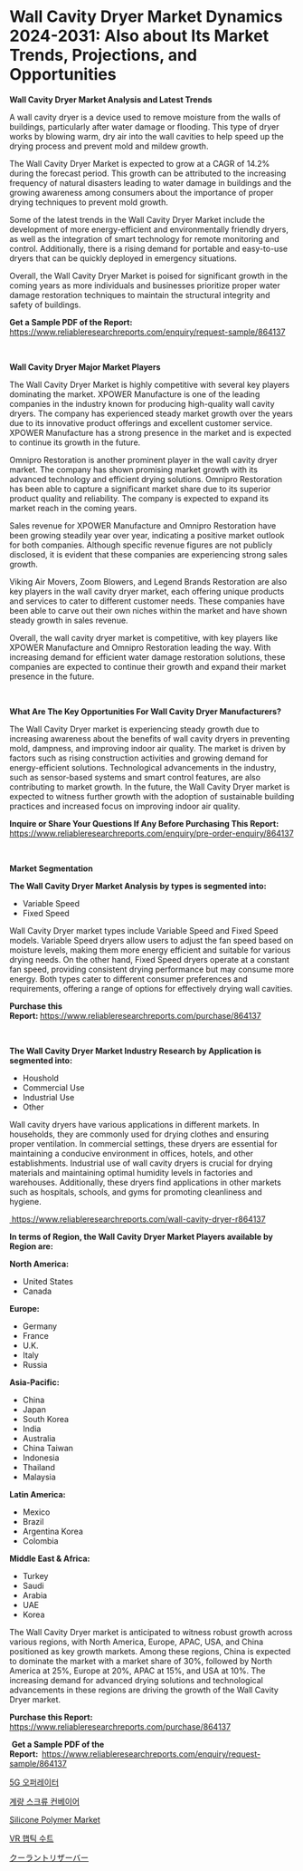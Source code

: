 <p><h1>Wall Cavity Dryer Market Dynamics 2024-2031: Also about Its Market Trends, Projections, and Opportunities</h1></p><p><strong>Wall Cavity Dryer Market Analysis and Latest Trends</strong></p>
<p><p>A wall cavity dryer is a device used to remove moisture from the walls of buildings, particularly after water damage or flooding. This type of dryer works by blowing warm, dry air into the wall cavities to help speed up the drying process and prevent mold and mildew growth.</p><p>The Wall Cavity Dryer Market is expected to grow at a CAGR of 14.2% during the forecast period. This growth can be attributed to the increasing frequency of natural disasters leading to water damage in buildings and the growing awareness among consumers about the importance of proper drying techniques to prevent mold growth.</p><p>Some of the latest trends in the Wall Cavity Dryer Market include the development of more energy-efficient and environmentally friendly dryers, as well as the integration of smart technology for remote monitoring and control. Additionally, there is a rising demand for portable and easy-to-use dryers that can be quickly deployed in emergency situations.</p><p>Overall, the Wall Cavity Dryer Market is poised for significant growth in the coming years as more individuals and businesses prioritize proper water damage restoration techniques to maintain the structural integrity and safety of buildings.</p></p>
<p><strong>Get a Sample PDF of the Report:&nbsp;</strong> <a href="https://www.reliableresearchreports.com/enquiry/request-sample/864137">https://www.reliableresearchreports.com/enquiry/request-sample/864137</a></p>
<p>&nbsp;</p>
<p><strong>Wall Cavity Dryer Major Market Players</strong></p>
<p><p>The Wall Cavity Dryer Market is highly competitive with several key players dominating the market. XPOWER Manufacture is one of the leading companies in the industry known for producing high-quality wall cavity dryers. The company has experienced steady market growth over the years due to its innovative product offerings and excellent customer service. XPOWER Manufacture has a strong presence in the market and is expected to continue its growth in the future.</p><p>Omnipro Restoration is another prominent player in the wall cavity dryer market. The company has shown promising market growth with its advanced technology and efficient drying solutions. Omnipro Restoration has been able to capture a significant market share due to its superior product quality and reliability. The company is expected to expand its market reach in the coming years.</p><p>Sales revenue for XPOWER Manufacture and Omnipro Restoration have been growing steadily year over year, indicating a positive market outlook for both companies. Although specific revenue figures are not publicly disclosed, it is evident that these companies are experiencing strong sales growth.</p><p>Viking Air Movers, Zoom Blowers, and Legend Brands Restoration are also key players in the wall cavity dryer market, each offering unique products and services to cater to different customer needs. These companies have been able to carve out their own niches within the market and have shown steady growth in sales revenue.</p><p>Overall, the wall cavity dryer market is competitive, with key players like XPOWER Manufacture and Omnipro Restoration leading the way. With increasing demand for efficient water damage restoration solutions, these companies are expected to continue their growth and expand their market presence in the future.</p></p>
<p>&nbsp;</p>
<p><strong>What Are The Key Opportunities For Wall Cavity Dryer Manufacturers?</strong></p>
<p><p>The Wall Cavity Dryer market is experiencing steady growth due to increasing awareness about the benefits of wall cavity dryers in preventing mold, dampness, and improving indoor air quality. The market is driven by factors such as rising construction activities and growing demand for energy-efficient solutions. Technological advancements in the industry, such as sensor-based systems and smart control features, are also contributing to market growth. In the future, the Wall Cavity Dryer market is expected to witness further growth with the adoption of sustainable building practices and increased focus on improving indoor air quality.</p></p>
<p><strong>Inquire or Share Your Questions If Any Before Purchasing This Report:</strong> <a href="https://www.reliableresearchreports.com/enquiry/pre-order-enquiry/864137">https://www.reliableresearchreports.com/enquiry/pre-order-enquiry/864137</a></p>
<p>&nbsp;</p>
<p><strong>Market Segmentation</strong></p>
<p><strong>The Wall Cavity Dryer Market Analysis by types is segmented into:</strong></p>
<p><ul><li>Variable Speed</li><li>Fixed Speed</li></ul></p>
<p><p>Wall Cavity Dryer market types include Variable Speed and Fixed Speed models. Variable Speed dryers allow users to adjust the fan speed based on moisture levels, making them more energy efficient and suitable for various drying needs. On the other hand, Fixed Speed dryers operate at a constant fan speed, providing consistent drying performance but may consume more energy. Both types cater to different consumer preferences and requirements, offering a range of options for effectively drying wall cavities.</p></p>
<p><strong>Purchase this Report:&nbsp;</strong><a href="https://www.reliableresearchreports.com/purchase/864137">https://www.reliableresearchreports.com/purchase/864137</a></p>
<p>&nbsp;</p>
<p><strong>The Wall Cavity Dryer Market Industry Research by Application is segmented into:</strong></p>
<p><ul><li>Houshold</li><li>Commercial Use</li><li>Industrial Use</li><li>Other</li></ul></p>
<p><p>Wall cavity dryers have various applications in different markets. In households, they are commonly used for drying clothes and ensuring proper ventilation. In commercial settings, these dryers are essential for maintaining a conducive environment in offices, hotels, and other establishments. Industrial use of wall cavity dryers is crucial for drying materials and maintaining optimal humidity levels in factories and warehouses. Additionally, these dryers find applications in other markets such as hospitals, schools, and gyms for promoting cleanliness and hygiene.</p></p>
<p><a href="https://www.reliableresearchreports.com/wall-cavity-dryer-r864137">&nbsp;https://www.reliableresearchreports.com/wall-cavity-dryer-r864137</a></p>
<p><strong>In terms of Region, the Wall Cavity Dryer Market Players available by Region are:</strong></p>
<p>
    <p> <strong> North America: </strong>
        <ul>
            <li>United States</li>
            <li>Canada</li>
        </ul>
        </p> 
    <p> <strong> Europe: </strong>
        <ul>
            <li>Germany</li>
            <li>France</li>
            <li>U.K.</li>
            <li>Italy</li>
            <li>Russia</li>
        </ul>
        </p> 
    <p> <strong> Asia-Pacific: </strong>
        <ul>
            <li>China</li>
            <li>Japan</li>
            <li>South Korea</li>
            <li>India</li>
            <li>Australia</li>
            <li>China Taiwan</li>
            <li>Indonesia</li>
            <li>Thailand</li>
            <li>Malaysia</li>
        </ul>
        </p> 
    <p> <strong> Latin America: </strong>
        <ul>
            <li>Mexico</li>
            <li>Brazil</li>
            <li>Argentina Korea</li>
            <li>Colombia</li>
        </ul>
        </p> 
    <p> <strong> Middle East & Africa: </strong>
        <ul>
            <li>Turkey</li>
            <li>Saudi</li>
            <li>Arabia</li>
            <li>UAE</li>
            <li>Korea</li>
        </ul>
    </p>
    </p>
<p><p>The Wall Cavity Dryer market is anticipated to witness robust growth across various regions, with North America, Europe, APAC, USA, and China positioned as key growth markets. Among these regions, China is expected to dominate the market with a market share of 30%, followed by North America at 25%, Europe at 20%, APAC at 15%, and USA at 10%. The increasing demand for advanced drying solutions and technological advancements in these regions are driving the growth of the Wall Cavity Dryer market.</p></p>
<p><strong>Purchase this Report: </strong><a href="https://www.reliableresearchreports.com/purchase/864137">https://www.reliableresearchreports.com/purchase/864137</a></p>
<p>&nbsp;<strong>Get a Sample PDF of the Report:&nbsp;&nbsp;</strong><a href="https://www.reliableresearchreports.com/enquiry/request-sample/864137">https://www.reliableresearchreports.com/enquiry/request-sample/864137</a></p>
<p><strong></strong></p>
<p><p><a href="https://github.com/iansanftyord09878/Market-Research-Report-List-1/blob/main/769148930157.md">5G 오퍼레이터</a></p><p><a href="https://medium.com/@simeonbode1/%EB%82%98%EC%82%AC-%EC%BB%A8%EB%B2%A0%EC%9D%B4%EC%96%B4-%EC%8B%9C%EC%9E%A5-%ED%9D%90%EB%A6%84-%EC%8B%9C%EC%9E%A5-%EB%8F%99%ED%96%A5-%EC%84%B1%EC%9E%A5-2024%EB%85%84%EB%B6%80%ED%84%B0-2031%EB%85%84%EA%B9%8C%EC%A7%80-%EC%98%88%EC%B8%A1%EB%90%9C-%EA%B2%83%EC%9D%84-%ED%8C%8C%EC%95%85%ED%95%9C%EB%8B%A4-2627af12c0aa">계량 스크류 컨베이어</a></p><p><a href="https://issuu.com/reportprime-2/docs/silicone-polymer-market-size-2030.pptx">Silicone Polymer Market</a></p><p><a href="https://github.com/Skyleitney456456/Market-Research-Report-List-1/blob/main/155712330156.md">VR 햅틱 수트</a></p><p><a href="https://github.com/LeanneBruen2023/Market-Research-Report-List-1/blob/main/421129732930.md">クーラントリザーバー</a></p></p>
